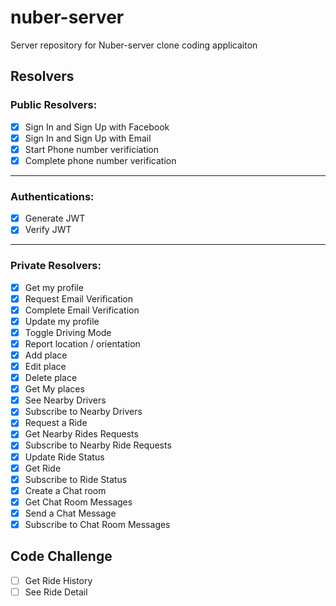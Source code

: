 # nuber-server
Server repository for Nuber-server clone coding applicaiton

## Resolvers

### Public Resolvers:
- [x] Sign In and Sign Up with Facebook
- [x] Sign In and Sign Up with Email
- [x] Start Phone number verificiation
- [x] Complete phone number verification

---
### Authentications:
- [x] Generate JWT
- [x] Verify JWT
---

### Private Resolvers:
- [x] Get my profile
- [x] Request Email Verification
- [x] Complete Email Verification
- [x] Update my profile
- [x] Toggle Driving Mode
- [x] Report location / orientation 
- [x] Add place
- [x] Edit place
- [x] Delete place
- [x] Get My places
- [x] See Nearby Drivers
- [x] Subscribe to Nearby Drivers
- [x] Request a Ride
- [x] Get Nearby Rides Requests
- [x] Subscribe to Nearby Ride Requests
- [x] Update Ride Status
- [x] Get Ride
- [x] Subscribe to Ride Status
- [x] Create a Chat room
- [x] Get Chat Room Messages
- [x] Send a Chat Message
- [x] Subscribe to Chat Room Messages

## Code Challenge
- [ ] Get Ride History
- [ ] See Ride Detail